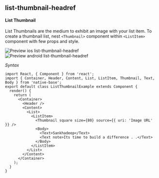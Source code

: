 ## list-thumbnail-headref
#### List Thumbnail

List Thumbnails are the medium to exhibit an image with your list item. To create a thumbnail list, nest <code>&lt;Thumbnail></code> component within <code>&lt;ListItem></code> component with few props and style.

![Preview ios list-thumbnail-headref](https://github.com/GeekyAnts/NativeBase-KitchenSink/raw/v2.4.9/screenshots/ios/list-thumbnail.png)
![Preview android list-thumbnail-headref](https://github.com/GeekyAnts/NativeBase-KitchenSink/raw/v2.4.9/screenshots/android/list-thumbnail.png)


*Syntax*

<pre class="line-numbers"><code class="language-jsx">import React, { Component } from 'react';
import { Container, Header, Content, List, ListItem, Thumbnail, Text, Body } from 'native-base';
export default class ListThumbnailExample extends Component {
  render() {
    return (
      &lt;Container>
        &lt;Header />
        &lt;Content>
          &lt;List>
            &lt;ListItem>
              &lt;Thumbnail square size={80} source={&#123; uri: 'Image URL' }} />
              &lt;Body>
                &lt;Text>Sankhadeep&lt;/Text>
                &lt;Text note>Its time to build a difference . .&lt;/Text>
              &lt;/Body>
            &lt;/ListItem>
          &lt;/List>
        &lt;/Content>
      &lt;/Container>
    );
  }
}
</code></pre><br />
